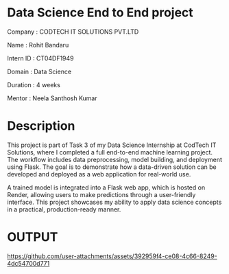 # Data Science End to End project

Company : CODTECH IT SOLUTIONS PVT.LTD

Name : Rohit Bandaru

Intern ID : CT04DF1949

Domain : Data Science

Duration : 4 weeks

Mentor : Neela Santhosh Kumar

# Description

This project is part of Task 3 of my Data Science Internship at CodTech IT Solutions, where I completed a full end-to-end machine learning project. The workflow includes data preprocessing, model building, and deployment using Flask. The goal is to demonstrate how a data-driven solution can be developed and deployed as a web application for real-world use.

A trained model is integrated into a Flask web app, which is hosted on Render, allowing users to make predictions through a user-friendly interface. This project showcases my ability to apply data science concepts in a practical, production-ready manner.

# OUTPUT 

https://github.com/user-attachments/assets/392959f4-ce08-4c66-8249-4dc54700d771

